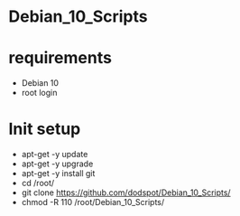 # Debian_10_Scripts

# requirements
- Debian 10
- root login

# Init setup
- apt-get -y update
- apt-get -y upgrade
- apt-get -y install git
- cd /root/
- git clone https://github.com/dodspot/Debian_10_Scripts/
- chmod -R 110 /root/Debian_10_Scripts/

